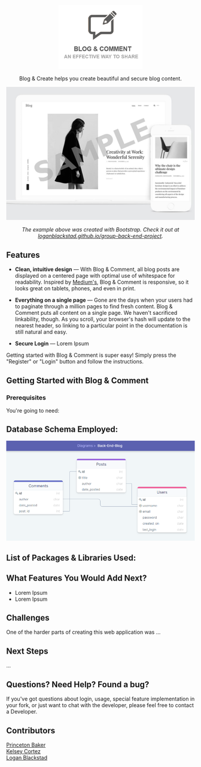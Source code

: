 <p align="center">
  <img src="./assets/placeholder-readme-logo.png" alt="Blog & Comment: An Effective Way to Share" width="226">
  <br>

<p align="center">Blog & Create helps you create beautiful and secure blog content.</p>

<p align="center"><img src="./assets/placeholder-front-image.png" width=700 alt="Screenshot of Blog & Comment"></p>

<p align="center"><em>The example above was created with Bootstrap. Check it out at <a href="https://loganblackstad.github.io/group-back-end-project">loganblackstad.github.io/group-back-end-project</a>.</em></p>

## Features

- **Clean, intuitive design** — With Blog & Comment, all blog posts are displayed on a centered page with optimal use of whitespace for readability. Inspired by [Medium's](https://medum.com/), Blog & Comment is responsive, so it looks great on tablets, phones, and even in print.

- **Everything on a single page** — Gone are the days when your users had to paginate through a million pages to find fresh content. Blog & Comment puts all content on a single page. We haven't sacrificed linkability, though. As you scroll, your browser's hash will update to the nearest header, so linking to a particular point in the documentation is still natural and easy.

- **Secure Login** — Lorem Ipsum

Getting started with Blog & Comment is super easy! Simply press the "Register" or "Login" button and follow the instructions.

## Getting Started with Blog & Comment

### Prerequisites

You're going to need:

## Database Schema Employed:

<p align="center"><img src="./assets/database-schema.png" width=700 alt="Database Schema Employed"></p>

## List of Packages & Libraries Used:

## What Features You Would Add Next?

- Lorem Ipsum
- Lorem Ipsum

## Challenges

One of the harder parts of creating this web application was ...

## Next Steps

...

## Questions? Need Help? Found a bug?

If you've got questions about login, usage, special feature implementation in your fork, or just want to chat with the developer, please feel free to contact a Developer.

## Contributors

[Princeton Baker](https://github.com/pbaker92)<br>
[Kelsey Cortez](https://github.com/kelseycortez)<br>
[Logan Blackstad](https://github.com/loganblackstad)<br>

